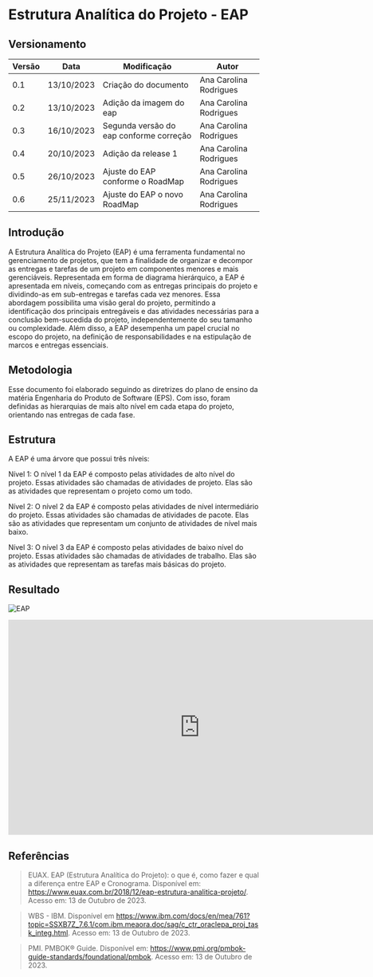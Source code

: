 # Estrutura Analítica do Projeto - EAP

## Versionamento
| Versão | Data | Modificação | Autor |
|--|--|--|--|
| 0.1 | 13/10/2023 | Criação do documento | Ana Carolina Rodrigues |
| 0.2 | 13/10/2023 | Adição da imagem do eap | Ana Carolina Rodrigues |
| 0.3 | 16/10/2023 | Segunda versão do eap conforme correção | Ana Carolina Rodrigues |
| 0.4 | 20/10/2023 | Adição da release 1 | Ana Carolina Rodrigues |
| 0.5 | 26/10/2023 | Ajuste do EAP conforme o RoadMap | Ana Carolina Rodrigues |
| 0.6 | 25/11/2023 | Ajuste do EAP o novo RoadMap | Ana Carolina Rodrigues |


## Introdução
A Estrutura Analítica do Projeto (EAP) é uma ferramenta fundamental no gerenciamento de projetos, que tem a finalidade de organizar e decompor as entregas e tarefas de um projeto em componentes menores e mais gerenciáveis. Representada em forma de diagrama hierárquico, a EAP é apresentada em níveis, começando com as entregas principais do projeto e dividindo-as em sub-entregas e tarefas cada vez menores. Essa abordagem possibilita uma visão geral do projeto, permitindo a identificação dos principais entregáveis e das atividades necessárias para a conclusão bem-sucedida do projeto, independentemente do seu tamanho ou complexidade. Além disso, a EAP desempenha um papel crucial no escopo do projeto, na definição de responsabilidades e na estipulação de marcos e entregas essenciais.

## Metodologia
Esse documento foi elaborado seguindo as diretrizes do plano de ensino da matéria Engenharia do Produto de Software (EPS). Com isso, foram definidas as hierarquias de mais alto nível em cada etapa do projeto, orientando nas entregas de cada fase.

## Estrutura

A EAP é uma árvore que possui três níveis:

Nível 1: O nível 1 da EAP é composto pelas atividades de alto nível do projeto. Essas atividades são chamadas de atividades de projeto. Elas são as atividades que representam o projeto como um todo.

Nível 2: O nível 2 da EAP é composto pelas atividades de nível intermediário do projeto. Essas atividades são chamadas de atividades de pacote. Elas são as atividades que representam um conjunto de atividades de nível mais baixo.

Nível 3: O nível 3 da EAP é composto pelas atividades de baixo nível do projeto. Essas atividades são chamadas de atividades de trabalho. Elas são as atividades que representam as tarefas mais básicas do projeto.


## Resultado

![EAP](https://github.com/fga-eps-mds/2023.2-MeasureSoftGram-DOC/assets/49570180/2b15aec6-5dd0-4d76-818a-5a73f997df50)

<iframe width="768" height="432" src="https://miro.com/app/embed/uXjVNaobZpc=/?pres=1&frameId=3458764571066017593&embedId=995856944826" frameborder="0" scrolling="no" allow="fullscreen; clipboard-read; clipboard-write" allowfullscreen></iframe>


## Referências

> EUAX. EAP (Estrutura Analítica do Projeto): o que é, como fazer e qual a diferença entre EAP e Cronograma. Disponível em: https://www.euax.com.br/2018/12/eap-estrutura-analitica-projeto/. Acesso em: 13 de Outubro de 2023.

> WBS - IBM. Disponível em https://www.ibm.com/docs/en/mea/761?topic=SSXB7Z_7.6.1/com.ibm.meaora.doc/sag/c_ctr_oraclepa_proj_task_integ.html. Acesso em: 13 de Outubro de 2023.

> PMI. PMBOK® Guide. Disponível em: https://www.pmi.org/pmbok-guide-standards/foundational/pmbok. Acesso em: 13 de Outubro de 2023.
